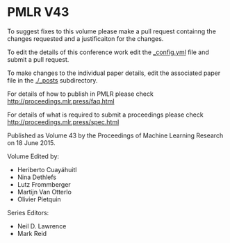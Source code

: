 # PMLR V43

To suggest fixes to this volume please make a pull request containng the changes requested and a justificaiton for the changes.

To edit the details of this conference work edit the [_config.yml](./_config.yml) file and submit a pull request.

To make changes to the individual paper details, edit the associated paper file in the [./_posts](./_posts) subdirectory.

For details of how to publish in PMLR please check http://proceedings.mlr.press/faq.html

For details of what is required to submit a proceedings please check http://proceedings.mlr.press/spec.html



Published as Volume 43 by the Proceedings of Machine Learning Research on 18 June 2015.

Volume Edited by:
  * Heriberto Cuayáhuitl
  * Nina Dethlefs
  * Lutz Frommberger
  * Martijn Van Otterlo
  * Olivier Pietquin

Series Editors:
  * Neil D. Lawrence
  * Mark Reid
